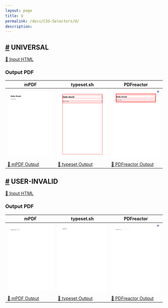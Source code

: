 ```yaml
---
layout: page
title: U
permalink: /docs/CSS-Selectors/U/
description: 
---
```




## <a name="UNIVERSAL" id="UNIVERSAL" href="#UNIVERSAL">#</a> UNIVERSAL

[📄 Input HTML](/html/CSS%20Selectors/U/universal.html)

### Output PDF

| mPDF | typeset.sh | PDFreactor |
|---------|---------|---------|
| ![mPDF Preview](mpdf__html_CSS_Selectors_U_universal.html.png) | ![typeset Preview](typeset__html_CSS_Selectors_U_universal.html.png) | ![PDFreactor Preview](pdfreactor__html_CSS_Selectors_U_universal.html.png) |
| [📕 mPDF Output](mpdf__html_CSS_Selectors_U_universal.html.pdf) | [📕 typeset Output](typeset__html_CSS_Selectors_U_universal.html.pdf) | [📕 PDFreactor Output](pdfreactor__html_CSS_Selectors_U_universal.html.pdf) |

## <a name="USER-INVALID" id="USER-INVALID" href="#USER-INVALID">#</a> USER-INVALID

[📄 Input HTML](/html/CSS%20Selectors/U/user-invalid.html)

### Output PDF

| mPDF | typeset.sh | PDFreactor |
|---------|---------|---------|
| ![mPDF Preview](mpdf__html_CSS_Selectors_U_user-invalid.html.png) | ![typeset Preview](typeset__html_CSS_Selectors_U_user-invalid.html.png) | ![PDFreactor Preview](pdfreactor__html_CSS_Selectors_U_user-invalid.html.png) |
| [📕 mPDF Output](mpdf__html_CSS_Selectors_U_user-invalid.html.pdf) | [📕 typeset Output](typeset__html_CSS_Selectors_U_user-invalid.html.pdf) | [📕 PDFreactor Output](pdfreactor__html_CSS_Selectors_U_user-invalid.html.pdf) |


